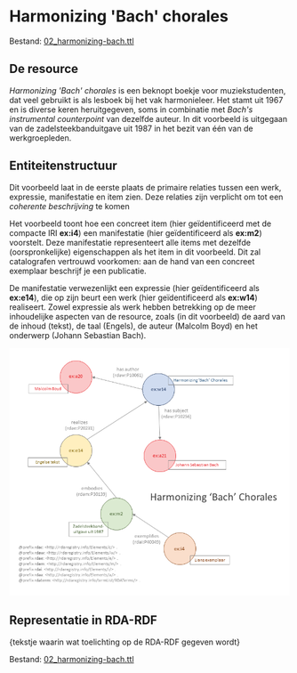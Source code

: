 # Harmonizing 'Bach' chorales

Bestand: [02_harmonizing-bach.ttl](02_harmonizing-bach.ttl)

## De resource

_Harmonizing 'Bach' chorales_ is een beknopt boekje voor muziekstudenten, dat veel gebruikt is als lesboek bij het vak harmonieleer. Het stamt uit 1967 en is diverse keren heruitgegeven, soms in combinatie met _Bach's instrumental counterpoint_ van dezelfde auteur. In dit voorbeeld is uitgegaan van de zadelsteekbanduitgave uit 1987 in het bezit van één van de werkgroepleden.

## Entiteitenstructuur

Dit voorbeeld laat in de eerste plaats de primaire relaties tussen een werk, expressie, manifestatie en item zien. Deze relaties zijn verplicht om tot een _coherente beschrijving_ te komen

Het voorbeeld toont hoe een concreet item (hier geïdentificeerd met de compacte IRI **ex:i4**) een manifestatie (hier geïdentificeerd als **ex:m2**) voorstelt. Deze manifestatie representeert alle items met dezelfde (oorspronkelijke) eigenschappen als het item in dit voorbeeld.
Dit zal catalografen vertrouwd voorkomen: aan de hand van een concreet exemplaar beschrijf je een publicatie.

De manifestatie verwezenlijkt een expressie (hier geïdentificeerd als **ex:e14**), die op zijn beurt een werk (hier geïdentificeerd als **ex:w14**) realiseert. Zowel expressie als werk hebben betrekking op de meer inhoudelijke aspecten van de resource, zoals (in dit voorbeeld) de aard van de inhoud (tekst), de taal (Engels), de auteur (Malcolm Boyd) en het onderwerp (Johann Sebastian Bach).

![Visualisatie Structuur](../../assets/02_harmonizing-bach_rda-rdf_visualisatie.png)

## Representatie in RDA-RDF

{tekstje waarin wat toelichting op de RDA-RDF gegeven wordt} 

Bestand: [02_harmonizing-bach.ttl](02_harmonizing-bach.ttl)
